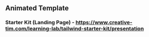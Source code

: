 ## Animated Template

### Starter Kit (Landing Page) - https://www.creative-tim.com/learning-lab/tailwind-starter-kit/presentation